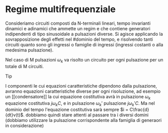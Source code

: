 # Regime multifrequenziale
Consideriamo circuiti composti da N-terminali lineari, tempo invarianti dinamici e adinamici che ammette un regim e che contiene generatori indipendenti di tipo sinusoidale a pulsazioni diverse. Si agisce applicando la sovrapposizione degli effetti nel #dominio del tempo, e risolvendo tanti circuiti quanto sono gli ingressi o famiglie di ingressi (ingressi costanti o alla medesima pulsazione).

Nel caso di M pulsazioni $\omega_k$ va risolto un circuito per ogni pulsazione per un totale di M circuiti.
>[!TIp]
>I componenti le cui equazioni caratteristiche dipendono dalla pulsazione, avranno equazioni caratteristiche diverse per ogni risoluzione, ad esempio un [[condensatore]] la cui equazione costitutiva avrà in pulsazione $\omega_k$ equazione costitutiva $j\omega_k C$, e in pulsazione $\omega_k'$ pulsazione $j\omega_k'C$. Ma nel dominio del tempo l'equazione costitutiva sarà sempre $i = C\frac{d}{dt}v(t)$.
> dobbiamo quindi stare attenti al passare tra i diversi domini (dobbiamo utilizzare la pulsazione corrispondente alla famiglia di generaori in considerazione)